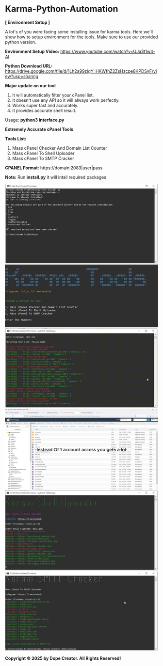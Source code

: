 # Karma-Python-Automation
**[ Environment Setup ]**

A lot's of you were facing some installing issue for karma tools. Here we'll show how to setup environment for the tools. Make sure to use our provided python version.

**Environment Setup Video:** https://www.youtube.com/watch?v=UJa3t1w4-AI

**Python Download URL:** https://drive.google.com/file/d/1Lh2a99ziqY_HKWfhZ2ZsHzcpe8KPDSyF/view?usp=sharing

**Major update on our tool**

1. It will automatically filter your cPanel list.
2. It doesn't use any API so it will always work perfectly.
3. Works super fast and accurately.
4. It provides accurate shell result.

Usage: **python3 interface.py**

**Extremely Accurate cPanel Tools**

**Tools List:**

1. Mass cPanel Checker And Domain List Counter
2. Mass cPanel To Shell Uploader
3. Mass cPanel To SMTP Cracker

**CPANEL Format:** https://domain:2083|user|pass

**Note:** Run **install.py** it will intall required packages

![Image](https://raw.githubusercontent.com/cpkarma/img/refs/heads/main/karmapy/install.JPG)
![Image](https://raw.githubusercontent.com/cpkarma/img/refs/heads/main/karmapy/MAIN.JPG)
![Image](https://raw.githubusercontent.com/cpkarma/img/refs/heads/main/karmapy/Capture.JPG)
![Image](https://raw.githubusercontent.com/cpkarma/img/refs/heads/main/karmapy/Capture1.JPG)
![Image](https://raw.githubusercontent.com/cpkarma/img/refs/heads/main/karmapy/Capture2.JPG)
![Image](https://raw.githubusercontent.com/cpkarma/img/refs/heads/main/karmapy/Capture3.JPG)


**Copyright © 2025 by Dope Creator. All Rights Reserved!**
